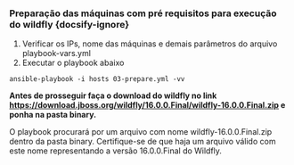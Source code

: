 ### Preparação das máquinas com pré requisitos para execução do wildfly {docsify-ignore}

1. Verificar os IPs, nome das máquinas e demais parâmetros do arquivo playbook-vars.yml
1. Executar o playbook abaixo
```
ansible-playbook -i hosts 03-prepare.yml -vv
```

**Antes de prosseguir faça o download do wildfly no link https://download.jboss.org/wildfly/16.0.0.Final/wildfly-16.0.0.Final.zip e ponha na pasta binary.**

O playbook procurará por um arquivo com nome wildfly-16.0.0.Final.zip dentro da pasta binary. Certifique-se de que haja um arquivo válido com este nome representando a versão 16.0.0.Final do Wildfly.
